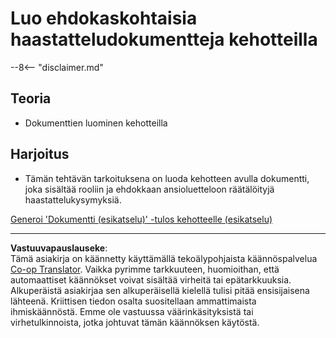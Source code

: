 <!--
CO_OP_TRANSLATOR_METADATA:
{
  "original_hash": "baabc695cc38bcfe66668df8efe2b8c2",
  "translation_date": "2025-10-17T01:55:28+00:00",
  "source_file": "docs/operative-preview/10-generate-documents/README.md",
  "language_code": "fi"
}
-->
# Luo ehdokaskohtaisia haastatteludokumentteja kehotteilla

--8<-- "disclaimer.md"

## Teoria

- Dokumenttien luominen kehotteilla

## Harjoitus

- Tämän tehtävän tarkoituksena on luoda kehotteen avulla dokumentti, joka sisältää rooliin ja ehdokkaan ansioluetteloon räätälöityjä haastattelukysymyksiä.

[Generoi 'Dokumentti (esikatselu)' -tulos kehotteelle (esikatselu)](https://learn.microsoft.com/ai-builder/generate-document-output-prompt)

---

**Vastuuvapauslauseke**:  
Tämä asiakirja on käännetty käyttämällä tekoälypohjaista käännöspalvelua [Co-op Translator](https://github.com/Azure/co-op-translator). Vaikka pyrimme tarkkuuteen, huomioithan, että automaattiset käännökset voivat sisältää virheitä tai epätarkkuuksia. Alkuperäistä asiakirjaa sen alkuperäisellä kielellä tulisi pitää ensisijaisena lähteenä. Kriittisen tiedon osalta suositellaan ammattimaista ihmiskäännöstä. Emme ole vastuussa väärinkäsityksistä tai virhetulkinnoista, jotka johtuvat tämän käännöksen käytöstä.